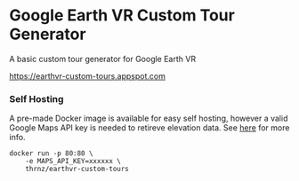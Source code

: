# Google Earth VR Custom Tour Generator
A basic custom tour generator for Google Earth VR

https://earthvr-custom-tours.appspot.com

### Self Hosting

A pre-made Docker image is available for easy self hosting, however a valid Google Maps API key is needed to retireve elevation data. See [here](https://developers.google.com/maps/documentation/elevation/start) for more info.

```
docker run -p 80:80 \
    -e MAPS_API_KEY=xxxxxx \
    thrnz/earthvr-custom-tours    
```
